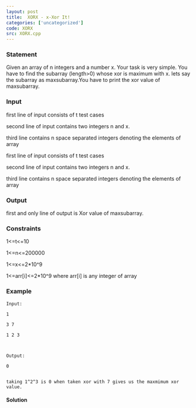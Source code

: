 ```yaml
---
layout: post
title:  XORX - x-Xor It!
categories: ['uncategorized']
code: XORX
src: XORX.cpp
---
```


### **Statement**

Given an array of n integers and a number x. Your task is very simple. You
have to find the subarray (length>0) whose xor is maximum with x. lets say the
subarray as maxsubarray.You have to print the xor value of maxsubarray.

### Input

first line of input consists of t test cases

second line of input contains two integers n and x.

third line contains n space separated integers denoting the elements of array

first line of input consists of t test cases

second line of input contains two integers n and x.

third line contains n space separated integers denoting the elements of array

### Output

first and only line of output is Xor value of maxsubarray.

### Constraints

1<=t<=10

1<=n<=200000

1<=x<=2*10^9

1<=arr[i]<=2*10^9 where arr[i] is any integer of array

### Example

    
    
    Input:
    1
    3 7
    1 2 3
    
    Output:
    0
    
    
    taking 1^2^3 is 0 when taken xor with 7 gives us the maxmimum xor value.



#### **Solution**



